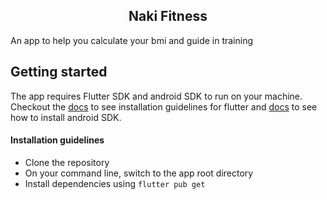 <div align="center">
 <h2>Naki Fitness</h2>
</div>

<p>An app to help you calculate your bmi and guide in training</p>

## Getting started

The app requires Flutter SDK and android SDK to run on your machine. Checkout the [docs](https://docs.flutter.dev/) to see installation guidelines for flutter and [docs](https://developer.android.com/studio/intro) to see how to install android SDK.

#### Installation guidelines

- Clone the repository
- On your command line, switch to the app root directory
- Install dependencies using `flutter pub get`
